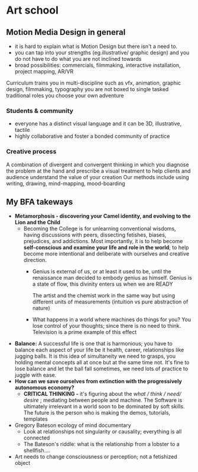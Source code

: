 # Art school

## Motion Media Design in general

* it is hard to explain what is Motion Design but there isn't a need to.
* you can tap into your strengths (eg.illustrative/ graphic design) and you do not have to do what you are not inclined towards
* broad possibilities: commercials, filmmaking, interactive installation, project mapping, AR/VR

Curriculum trains you in multi-discipline such as vfx, animation, graphic design, filmmaking, typography you are not boxed to single tasked traditional roles you choose your own adventure

### Students & community

* everyone has a distinct visual language and it can be 3D, illustrative, tactile
* highly collaborative and foster a bonded community of practice

### Creative process&#x20;

A combination of divergent and convergent thinking in which you diagnose the problem at the hand and prescribe a visual treatment to help clients and audience understand the value of your creation Our methods include using writing, drawing, mind-mapping, mood-boarding

## My BFA takeways

* **Metamorphosis - discovering your Camel identity, and evolving to the Lion and the Child**
  * Becoming the College is for unlearning conventional wisdoms, having discussions with peers, dissecting fetishes, biases, prejudices, and addictions. Most importantly, it is to help become **self-conscious and examine your life and role in the world**; to help become more intentional and deliberate with ourselves and creative direction.
    *   Genius is external of us, or at least it used to be, until the renaissance man decided to embody genius as himself. Genius is a state of flow, this divinity enters us when we are READY

        The artist and the chemist work in the same way but using different units of measurements (intuition vs pure abstraction of nature)
    * What happens in a world where machines do things for you? You lose control of your thoughts; since there is no need to think. Television is a prime example of this effect
* **Balance:** A successful life is one that is harmonious; you have to balance each aspect of your life be it health, career, relationships like jugging balls. It is this idea of simultaneity we need to grasps, you holding mental concepts all at once but at the same time not. It's fine to lose balance and let the ball fall sometimes, we need lots of practice to juggle with ease.
* **How can we save ourselves from extinction with the progressively autonomous economy?**&#x20;
  * **CRITICAL THINKING -** it's figuring about the _what / think / need/ desire_ ; mediating between people and machine. The Software is ultimately irrelevant in a world soon to be dominated by soft skills. The future is the person who is making the demos, tutorials, templates
* Gregory Bateson ecology of mind documentary
  * Look at relationships not singularity or causality; everything is all connected
  * The Bateson's riddle: what is the relationship from a lobster to a shellfish....
* Art needs to change consciousness or perception; not a fetishized object
